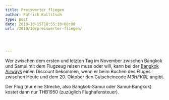 ```yaml
---
title: Preiswerter fliegen
author: Patrick Kollitsch
type: post
date: 2010-10-15T18:55:10+00:00
url: /2010/10/preiswerter-fliegen/




---
```

Wer zwischen dem ersten und letzten Tag im November zwischen Bangkok und Samui mit dem Flugzeug reisen muss oder will, kann bei der [Bangkok Airways][1] einen Discount bekommen, wenn er beim Buchen des Fluges zwischen Heute und dem 20. Oktober den Gutscheincode _M3HFKQL_ angibt. 

Der Flug (nur eine Strecke, also Bangkok-Samui oder Samui-Bangkok) kostet dann nur THB1950 (zuzüglich Flughafensteuer).

 [1]: http://bangkokair.com
